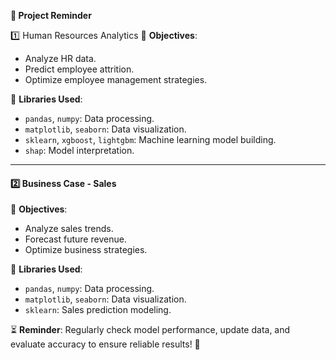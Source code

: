 **📌 Project Reminder**

1️⃣ Human Resources Analytics
🔹 **Objectives**: 
- Analyze HR data.  
- Predict employee attrition.  
- Optimize employee management strategies.  

🔹 **Libraries Used**:  
- `pandas`, `numpy`: Data processing.  
- `matplotlib`, `seaborn`: Data visualization.  
- `sklearn`, `xgboost`, `lightgbm`: Machine learning model building.  
- `shap`: Model interpretation.  

---

#### **2️⃣ Business Case - Sales**  
🔹 **Objectives**:  
- Analyze sales trends.  
- Forecast future revenue.  
- Optimize business strategies.  

🔹 **Libraries Used**:  
- `pandas`, `numpy`: Data processing.  
- `matplotlib`, `seaborn`: Data visualization.  
- `sklearn`: Sales prediction modeling.  

⏳ **Reminder**: Regularly check model performance, update data, and evaluate accuracy to ensure reliable results! 🚀
